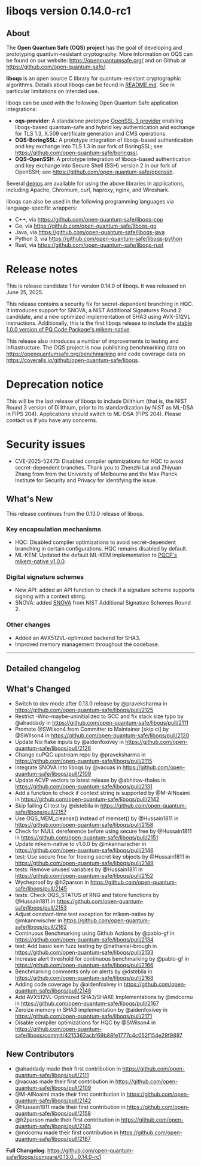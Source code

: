 liboqs version 0.14.0-rc1
=========================

About
-----

The **Open Quantum Safe (OQS) project** has the goal of developing and prototyping quantum-resistant cryptography.  More information on OQS can be found on our website: https://openquantumsafe.org/ and on Github at https://github.com/open-quantum-safe/.  

**liboqs** is an open source C library for quantum-resistant cryptographic algorithms.  Details about liboqs can be found in [README.md](https://github.com/open-quantum-safe/liboqs/blob/main/README.md).  See in particular limitations on intended use.

liboqs can be used with the following Open Quantum Safe application integrations:

- **oqs-provider**: A standalone prototype [OpenSSL 3 provider](https://www.openssl.org/docs/manmaster/man7/provider.html) enabling liboqs-based quantum-safe and hybrid key authentication and exchange for TLS 1.3, X.509 certificate generation and CMS operations.
- **OQS-BoringSSL**: A prototype integration of liboqs-based authentication and key exchange into TLS 1.3 in our fork of BoringSSL; see https://github.com/open-quantum-safe/boringssl.
- **OQS-OpenSSH**: A prototype integration of liboqs-based authentication and key exchange into Secure Shell (SSH) version 2 in our fork of OpenSSH; see https://github.com/open-quantum-safe/openssh.

Several [demos](https://github.com/open-quantum-safe/oqs-demos) are available for using the above libraries in applications, including Apache, Chromium, curl, haproxy, nginx, and Wireshark.

liboqs can also be used in the following programming languages via language-specific wrappers:

- C++, via https://github.com/open-quantum-safe/liboqs-cpp
- Go, via https://github.com/open-quantum-safe/liboqs-go
- Java, via https://github.com/open-quantum-safe/liboqs-java
- Python 3, via https://github.com/open-quantum-safe/liboqs-python
- Rust, via https://github.com/open-quantum-safe/liboqs-rust

Release notes
=============

This is release candidate 1 for version 0.14.0 of liboqs. It was released on June 25, 2025.

This release contains a security fix for secret-dependent branching in HQC. It introduces support for SNOVA, a NIST Additional Signatures Round 2 candidate, and a new optimized implementation of SHA3 using AVX-512VL instructions. Additionally, this is the first liboqs release to include the [stable 1.0.0 version of PQ Code Package's mlkem-native](https://github.com/pq-code-package/mlkem-native/releases/tag/v1.0.0).

This release also introduces a number of improvements to testing and infrastructure. The OQS project is now publishing benchmarking data on https://openquantumsafe.org/benchmarking and code coverage data on https://coveralls.io/github/open-quantum-safe/liboqs.

Deprecation notice
==================

This will be the last release of liboqs to include Dilithium (that is, the NIST Round 3 version of Dilithium, prior to its standardization by NIST as ML-DSA in FIPS 204). Applications should switch to ML-DSA (FIPS 204). Please contact us if you have any concerns.

Security issues
===============

- CVE-2025-52473: Disabled compiler optimizations for HQC to avoid secret-dependent branches. Thank you to Zhenzhi Lai and Zhiyuan Zhang from from the University of Melbourne and the Max Planck Institute for Security and Privacy for identifying the issue.

What's New
----------

This release continues from the 0.13.0 release of liboqs.

### Key encapsulation mechanisms

- HQC: Disabled compiler optimizations to avoid secret-dependent branching in certain configurations. HQC remains disabled by default.
- ML-KEM: Updated the default ML-KEM implementation to [PQCP's mlkem-native v1.0.0](https://github.com/pq-code-package/mlkem-native/releases/tag/v1.0.0).

### Digital signature schemes

- New API: added an API function to check if a signature scheme supports signing with a context string.
- SNOVA: added [SNOVA](https://snova.pqclab.org/) from NIST Additional Signature Schemes Round 2.

### Other changes

- Added an AVX512VL-optimized backend for SHA3.
- Improved memory management throughout the codebase.

---

Detailed changelog
------------------

## What's Changed
* Switch to dev mode after 0.13.0 release by @praveksharma in https://github.com/open-quantum-safe/liboqs/pull/2125
* Restrict -Wno-maybe-uninitialized to GCC and fix stack size typo by @alraddady in https://github.com/open-quantum-safe/liboqs/pull/2111
* Promote @SWilson4 from Committer to Maintainer [skip ci] by @SWilson4 in https://github.com/open-quantum-safe/liboqs/pull/2120
* Update Nix flake inputs by @aidenfoxivey in https://github.com/open-quantum-safe/liboqs/pull/2126
* Change cuPQC upstream repo by @praveksharma in https://github.com/open-quantum-safe/liboqs/pull/2115
* Integrate SNOVA into liboqs by @vacuas in https://github.com/open-quantum-safe/liboqs/pull/2109
* Update ACVP vectors to latest release by @abhinav-thales in https://github.com/open-quantum-safe/liboqs/pull/2131
* Add a function to check if context string is supported by @M-AlNoaimi in https://github.com/open-quantum-safe/liboqs/pull/2142
* Skip failing CI test by @dstebila in https://github.com/open-quantum-safe/liboqs/pull/2157
* Use OQS_MEM_cleanse() instead of memset() by @Hussain1811 in https://github.com/open-quantum-safe/liboqs/pull/2158
* Check for NULL dereference before using secure free by @Hussain1811 in https://github.com/open-quantum-safe/liboqs/pull/2151
* Update mlkem-native to v1.0.0 by @mkannwischer in https://github.com/open-quantum-safe/liboqs/pull/2146
* test: Use secure free for freeing secret key objects by @Hussain1811 in https://github.com/open-quantum-safe/liboqs/pull/2149
* tests: Remove unused variables by @Hussain1811 in https://github.com/open-quantum-safe/liboqs/pull/2152
* Wycheproof by @h2parson in https://github.com/open-quantum-safe/liboqs/pull/2145
* tests: Check OQS_STATUS of RNG and fstore functions by @Hussain1811 in https://github.com/open-quantum-safe/liboqs/pull/2153
* Adjust constant-time test exception for mlkem-native by @mkannwischer in https://github.com/open-quantum-safe/liboqs/pull/2162
* Continuous Benchmarking using Github Actions by @pablo-gf in https://github.com/open-quantum-safe/liboqs/pull/2134
* test: Add basic kem fuzz testing by @nathaniel-brough in https://github.com/open-quantum-safe/liboqs/pull/2133
* Increase alert threshold for continuous benchmarking by @pablo-gf in https://github.com/open-quantum-safe/liboqs/pull/2166
* Benchmarking comments only on alerts by @dstebila in https://github.com/open-quantum-safe/liboqs/pull/2168
* Adding code coverage by @aidenfoxivey in https://github.com/open-quantum-safe/liboqs/pull/2148
* Add AVX512VL-Optimized SHA3/SHAKE Implementations by @mdcornu in https://github.com/open-quantum-safe/liboqs/pull/2167
* Zeroize memory in SHA3 implementation by @aidenfoxivey in https://github.com/open-quantum-safe/liboqs/pull/2171
* Disable compiler optimizations for HQC by @SWilson4 in https://github.com/open-quantum-safe/liboqs/commit/4215362acbf69b88fe1777c4c052f154e29f9897

## New Contributors
* @alraddady made their first contribution in https://github.com/open-quantum-safe/liboqs/pull/2111
* @vacuas made their first contribution in https://github.com/open-quantum-safe/liboqs/pull/2109
* @M-AlNoaimi made their first contribution in https://github.com/open-quantum-safe/liboqs/pull/2142
* @Hussain1811 made their first contribution in https://github.com/open-quantum-safe/liboqs/pull/2158
* @h2parson made their first contribution in https://github.com/open-quantum-safe/liboqs/pull/2145
* @mdcornu made their first contribution in https://github.com/open-quantum-safe/liboqs/pull/2167

**Full Changelog**: https://github.com/open-quantum-safe/liboqs/compare/0.13.0...0.14.0-rc1
